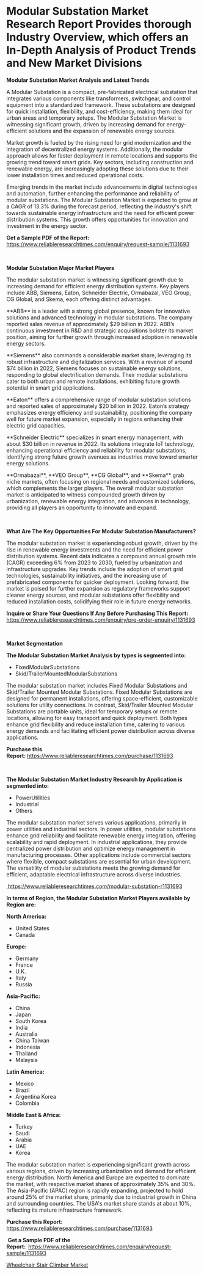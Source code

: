 <p><h1>Modular Substation Market Research Report Provides thorough Industry Overview, which offers an In-Depth Analysis of Product Trends and New Market Divisions</h1></p><p><strong>Modular Substation Market Analysis and Latest Trends</strong></p>
<p><p>A Modular Substation is a compact, pre-fabricated electrical substation that integrates various components like transformers, switchgear, and control equipment into a standardized framework. These substations are designed for quick installation, flexibility, and cost-efficiency, making them ideal for urban areas and temporary setups. The Modular Substation Market is witnessing significant growth, driven by increasing demand for energy-efficient solutions and the expansion of renewable energy sources.</p><p>Market growth is fueled by the rising need for grid modernization and the integration of decentralized energy systems. Additionally, the modular approach allows for faster deployment in remote locations and supports the growing trend toward smart grids. Key sectors, including construction and renewable energy, are increasingly adopting these solutions due to their lower installation times and reduced operational costs.</p><p>Emerging trends in the market include advancements in digital technologies and automation, further enhancing the performance and reliability of modular substations. The Modular Substation Market is expected to grow at a CAGR of 13.3% during the forecast period, reflecting the industry's shift towards sustainable energy infrastructure and the need for efficient power distribution systems. This growth offers opportunities for innovation and investment in the energy sector.</p></p>
<p><strong>Get a Sample PDF of the Report:&nbsp;</strong> <a href="https://www.reliableresearchtimes.com/enquiry/request-sample/1131693?utm_campaign=3207&utm_medium=2&utm_source=Github&utm_content=ia&utm_term=08042025&utm_id=modular-substation">https://www.reliableresearchtimes.com/enquiry/request-sample/1131693</a></p>
<p>&nbsp;</p>
<p><strong>Modular Substation Major Market Players</strong></p>
<p><p>The modular substation market is witnessing significant growth due to increasing demand for efficient energy distribution systems. Key players include ABB, Siemens, Eaton, Schneider Electric, Ormabazal, VEO Group, CG Global, and Skema, each offering distinct advantages.</p><p>**ABB** is a leader with a strong global presence, known for innovative solutions and advanced technology in modular substations. The company reported sales revenue of approximately $29 billion in 2022. ABB’s continuous investment in R&D and strategic acquisitions bolster its market position, aiming for further growth through increased adoption in renewable energy sectors.</p><p>**Siemens** also commands a considerable market share, leveraging its robust infrastructure and digitalization services. With a revenue of around $74 billion in 2022, Siemens focuses on sustainable energy solutions, responding to global electrification demands. Their modular substations cater to both urban and remote installations, exhibiting future growth potential in smart grid applications.</p><p>**Eaton** offers a comprehensive range of modular substation solutions and reported sales of approximately $20 billion in 2022. Eaton’s strategy emphasizes energy efficiency and sustainability, positioning the company well for future market expansion, especially in regions enhancing their electric grid capacities.</p><p>**Schneider Electric** specializes in smart energy management, with about $30 billion in revenue in 2022. Its solutions integrate IoT technology, enhancing operational efficiency and reliability for modular substations, identifying strong future growth avenues as industries move toward smarter energy solutions.</p><p>**Ormabazal**, **VEO Group**, **CG Global**, and **Skema** grab niche markets, often focusing on regional needs and customized solutions, which complements the larger players. The overall modular substation market is anticipated to witness compounded growth driven by urbanization, renewable energy integration, and advances in technology, providing all players an opportunity to innovate and expand.</p></p>
<p>&nbsp;</p>
<p><strong>What Are The Key Opportunities For Modular Substation Manufacturers?</strong></p>
<p><p>The modular substation market is experiencing robust growth, driven by the rise in renewable energy investments and the need for efficient power distribution systems. Recent data indicates a compound annual growth rate (CAGR) exceeding 6% from 2023 to 2030, fueled by urbanization and infrastructure upgrades. Key trends include the adoption of smart grid technologies, sustainability initiatives, and the increasing use of prefabricated components for quicker deployment. Looking forward, the market is poised for further expansion as regulatory frameworks support cleaner energy sources, and modular substations offer flexibility and reduced installation costs, solidifying their role in future energy networks.</p></p>
<p><strong>Inquire or Share Your Questions If Any Before Purchasing This Report:</strong> <a href="https://www.reliableresearchtimes.com/enquiry/pre-order-enquiry/1131693?utm_campaign=3207&utm_medium=2&utm_source=Github&utm_content=ia&utm_term=08042025&utm_id=modular-substation">https://www.reliableresearchtimes.com/enquiry/pre-order-enquiry/1131693</a></p>
<p>&nbsp;</p>
<p><strong>Market Segmentation</strong></p>
<p><strong>The Modular Substation Market Analysis by types is segmented into:</strong></p>
<p><ul><li>FixedModularSubstations</li><li>Skid/TrailerMountedModularSubstations</li></ul></p>
<p><p>The modular substation market includes Fixed Modular Substations and Skid/Trailer Mounted Modular Substations. Fixed Modular Substations are designed for permanent installations, offering space-efficient, customizable solutions for utility connections. In contrast, Skid/Trailer Mounted Modular Substations are portable units, ideal for temporary setups or remote locations, allowing for easy transport and quick deployment. Both types enhance grid flexibility and reduce installation time, catering to various energy demands and facilitating efficient power distribution across diverse applications.</p></p>
<p><strong>Purchase this Report:&nbsp;</strong><a href="https://www.reliableresearchtimes.com/purchase/1131693?utm_campaign=3207&utm_medium=2&utm_source=Github&utm_content=ia&utm_term=08042025&utm_id=modular-substation">https://www.reliableresearchtimes.com/purchase/1131693</a></p>
<p>&nbsp;</p>
<p><strong>The Modular Substation Market Industry Research by Application is segmented into:</strong></p>
<p><ul><li>PowerUtilities</li><li>Industrial</li><li>Others</li></ul></p>
<p><p>The modular substation market serves various applications, primarily in power utilities and industrial sectors. In power utilities, modular substations enhance grid reliability and facilitate renewable energy integration, offering scalability and rapid deployment. In industrial applications, they provide centralized power distribution and optimize energy management in manufacturing processes. Other applications include commercial sectors where flexible, compact substations are essential for urban development. The versatility of modular substations meets the growing demand for efficient, adaptable electrical infrastructure across diverse industries.</p></p>
<p><a href="https://www.reliableresearchtimes.com/modular-substation-r1131693?utm_campaign=3207&utm_medium=2&utm_source=Github&utm_content=ia&utm_term=08042025&utm_id=modular-substation">&nbsp;https://www.reliableresearchtimes.com/modular-substation-r1131693</a></p>
<p><strong>In terms of Region, the Modular Substation Market Players available by Region are:</strong></p>
<p>
    <p> <strong> North America: </strong>
        <ul>
            <li>United States</li>
            <li>Canada</li>
        </ul>
        </p> 
    <p> <strong> Europe: </strong>
        <ul>
            <li>Germany</li>
            <li>France</li>
            <li>U.K.</li>
            <li>Italy</li>
            <li>Russia</li>
        </ul>
        </p> 
    <p> <strong> Asia-Pacific: </strong>
        <ul>
            <li>China</li>
            <li>Japan</li>
            <li>South Korea</li>
            <li>India</li>
            <li>Australia</li>
            <li>China Taiwan</li>
            <li>Indonesia</li>
            <li>Thailand</li>
            <li>Malaysia</li>
        </ul>
        </p> 
    <p> <strong> Latin America: </strong>
        <ul>
            <li>Mexico</li>
            <li>Brazil</li>
            <li>Argentina Korea</li>
            <li>Colombia</li>
        </ul>
        </p> 
    <p> <strong> Middle East & Africa: </strong>
        <ul>
            <li>Turkey</li>
            <li>Saudi</li>
            <li>Arabia</li>
            <li>UAE</li>
            <li>Korea</li>
        </ul>
    </p>
    </p>
<p><p>The modular substation market is experiencing significant growth across various regions, driven by increasing urbanization and demand for efficient energy distribution. North America and Europe are expected to dominate the market, with respective market shares of approximately 35% and 30%. The Asia-Pacific (APAC) region is rapidly expanding, projected to hold around 25% of the market share, primarily due to industrial growth in China and surrounding countries. The USA's market share stands at about 10%, reflecting its mature infrastructure framework.</p></p>
<p><strong>Purchase this Report: </strong><a href="https://www.reliableresearchtimes.com/purchase/1131693?utm_campaign=3207&utm_medium=2&utm_source=Github&utm_content=ia&utm_term=08042025&utm_id=modular-substation">https://www.reliableresearchtimes.com/purchase/1131693</a></p>
<p>&nbsp;<strong>Get a Sample PDF of the Report:&nbsp;&nbsp;</strong><a href="https://www.reliableresearchtimes.com/enquiry/request-sample/1131693?utm_campaign=3207&utm_medium=2&utm_source=Github&utm_content=ia&utm_term=08042025&utm_id=modular-substation">https://www.reliableresearchtimes.com/enquiry/request-sample/1131693</a></p>
<p><strong></strong></p>
<p><p><a href="https://github.com/biyajausenik/Market-Research-Report-List-1/blob/main/wheelchair-stair-climber-market.md?utm_campaign=3207&utm_medium=2&utm_source=Github&utm_content=ia&utm_term=08042025&utm_id=modular-substation">Wheelchair Stair Climber Market</a></p></p>